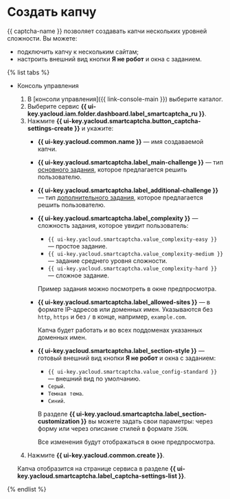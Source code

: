 # Создать капчу

{{ captcha-name }} позволяет создавать капчи нескольких уровней сложности. Вы можете:

* подключить капчу к нескольким сайтам;
* настроить внешний вид кнопки **Я не робот** и окна с заданием.

{% list tabs %}

- Консоль управления

  1. В [консоли управления]({{ link-console-main }}) выберите каталог.
  1. Выберите сервис **{{ ui-key.yacloud.iam.folder.dashboard.label_smartcaptcha_ru }}**.
  1. Нажмите **{{ ui-key.yacloud.smartcaptcha.button_captcha-settings-create }}** и укажите:
      * **{{ ui-key.yacloud.common.name }}** — имя создаваемой капчи.
      * **{{ ui-key.yacloud.smartcaptcha.label_main-challenge }}** — тип [основного задания](../concepts/tasks.md#main-task), которое предлагается решить пользователю.
      * **{{ ui-key.yacloud.smartcaptcha.label_additional-challenge }}** — тип [дополнительного задания](../concepts/tasks.md#additional-task), которое предлагается решить пользователю.
      * **{{ ui-key.yacloud.smartcaptcha.label_complexity }}** — сложность задания, которое увидит пользователь:
          * `{{ ui-key.yacloud.smartcaptcha.value_complexity-easy }}` — простое задание.
          * `{{ ui-key.yacloud.smartcaptcha.value_complexity-medium }}` — задание среднего уровня сложности.
          * `{{ ui-key.yacloud.smartcaptcha.value_complexity-hard }}` — сложное задание.

          Пример задания можно посмотреть в окне предпросмотра.
      * **{{ ui-key.yacloud.smartcaptcha.label_allowed-sites }}** — в формате IP-адресов или доменных имен. Указываются без `http`, `https` и без `/` в конце, например, `example.com`.

          Капча будет работать и во всех поддоменах указанных доменных имен.

      * **{{ ui-key.yacloud.smartcaptcha.label_section-style }}** — готовый внешний вид кнопки **Я не робот** и окна с заданием:
          * `{{ ui-key.yacloud.smartcaptcha.value_config-standard }}` — внешний вид по умолчанию.
          * `Серый`.
          * `Темная тема`.
          * `Синий`.

          В разделе **{{ ui-key.yacloud.smartcaptcha.label_section-customization }}** вы можете задать свои параметры: через форму или через описание стилей в формате `JSON`.

          Все изменения будут отображаться в окне предпросмотра.
  1. Нажмите **{{ ui-key.yacloud.common.create }}**.

  Капча отобразится на странице сервиса в разделе **{{ ui-key.yacloud.smartcaptcha.label_captcha-settings-list }}**.

{% endlist %}
